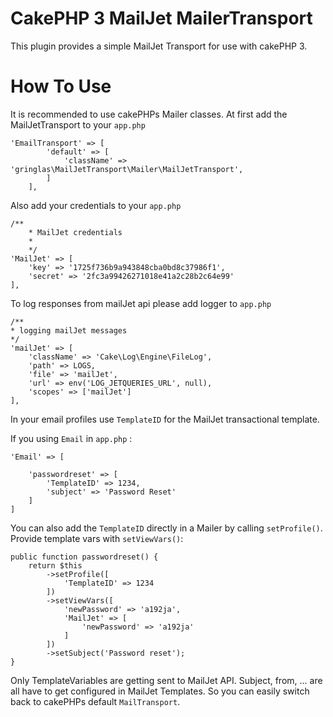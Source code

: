 # CakePHP 3 MailJet MailerTransport
This plugin provides a simple MailJet Transport for use with cakePHP 3.

# How To Use

It is recommended to use cakePHPs Mailer classes.
At first add the MailJetTransport to your `app.php`
```
'EmailTransport' => [
        'default' => [
            'className' => 'gringlas\MailJetTransport\Mailer\MailJetTransport',
        ]
    ],
```

Also add your credentials to your `app.php`
```
/**
    * MailJet credentials
    *
    */
'MailJet' => [
    'key' => '1725f736b9a943848cba0bd8c37986f1',
    'secret' => '2fc3a99426271018e41a2c28b2c64e99'
],
```

To log responses from mailJet api please add logger to `app.php`
```
/**
* logging mailJet messages
*/
'mailJet' => [
    'className' => 'Cake\Log\Engine\FileLog',
    'path' => LOGS,
    'file' => 'mailJet',
    'url' => env('LOG_JETQUERIES_URL', null),
    'scopes' => ['mailJet']
],
```



In your email profiles use `TemplateID` for the MailJet transactional template. 

If you using `Email` in `app.php` :

```
'Email' => [

    'passwordreset' => [
        'TemplateID' => 1234,
        'subject' => 'Password Reset'
    ]
]
```


You can also add the `TemplateID` directly in a Mailer by calling `setProfile()`.
Provide template vars with `setViewVars()`: 

```
public function passwordreset() {
    return $this
        ->setProfile([
            'TemplateID' => 1234
        ])
        ->setViewVars([
            'newPassword' => 'a192ja',
            'MailJet' => [
                'newPassword' => 'a192ja'
            ]
        ])
        ->setSubject('Password reset');
}
```

Only TemplateVariables are getting sent to MailJet API. Subject, from, ... are all have to get configured in MailJet Templates. So you can easily switch back to cakePHPs default `MailTransport`.  
